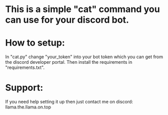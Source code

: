 # This is a simple "cat" command you can use for your discord bot.

# How to setup:
In "cat.py" change "your_token" into your bot token which you can get from the discord developer portal. Then install the requirements in "requirements.txt".

# Support:
If you need help setting it up then just contact me on discord: llama.the.llama.on.top

